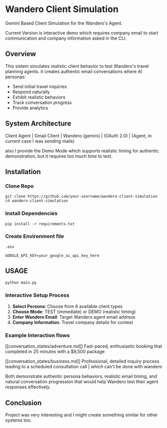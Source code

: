 # Wandero Client Simulation

Gemini Based Client Simulation for the Wandero's Agent.

Current Version is interactive demo which requires company email to start communication and company information asked in the CLI.

## Overview

This sistem simulates realistic client behavior to test Wandero's travel planning agents.
it creates authentic email conversations where AI personas:

- Send initial travel inquiries
- Respond naturally
- Exhibit realistic behaviors
- Track conversation progress
- Provide analytics

## System Architecture

Client Agent | Gmail Client | Wandero
(gemini) | (OAuth 2.0) | (Agent, in current case I was sending mails)

also I provide the Demo Mode which supports realistic timing for authentic demonstration, but it requires too much time to test.

## Installation

### Clone Repo
```
git clone https://github.com/your-username/wandero-client-simulation
cd wandero-client-simulation
```

### Install Dependencies
```
pip install -r requirements.txt
```

### Create Environment file
```
.env 

GOOGLE_API_KEY=your_google_ai_api_key_here
```

## USAGE

```bash
python main.py
```

### Interactive Setup Process
1. **Select Persona**: Choose from 6 available client types
2. **Choose Mode**: TEST (immediate) or DEMO (realistic timing)  
3. **Enter Wandero Email**: Target Wandero agent email address
4. **Company Information**: Travel company details for context

### Example Interaction flows

[[conversation_states/adventure.md]] Fast-paced, enthusiastic booking that completed in 25 minutes with a $8,500 package

[[conversation_states/business.md]] Professional, detailed inquiry process leading to a scheduled consultation call | which can't be done with wandero

Both demonstrate authentic persona behaviors, realistic email timing, and natural conversation progression that would help Wandero test their agent responses effectively.


## Conclusion

Project was very interesting and I might create something similar for other systems too.